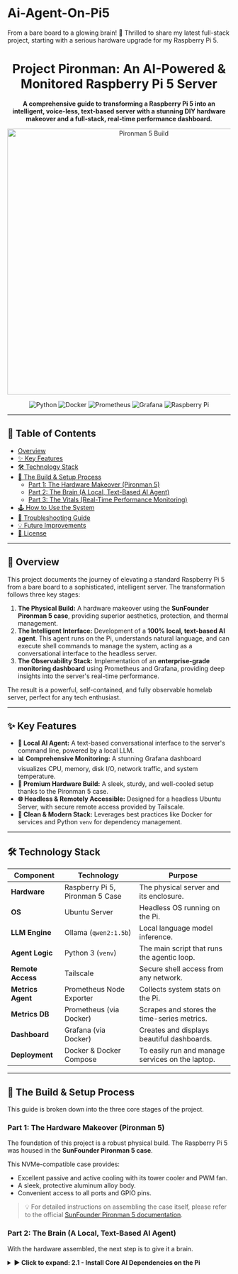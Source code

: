 # Ai-Agent-On-Pi5
From a bare board to a glowing brain! 🧠 Thrilled to share my latest full-stack project, starting with a serious hardware upgrade for my Raspberry Pi 5.

<div align="center">

# Project Pironman: An AI-Powered & Monitored Raspberry Pi 5 Server

**A comprehensive guide to transforming a Raspberry Pi 5 into an intelligent, voice-less, text-based server with a stunning DIY hardware makeover and a full-stack, real-time performance dashboard.**

</div>

<p align="center">
  <img alt="Pironman 5 Build" src="image_bdf03d.jpg" width="600">
</p>

<p align="center">
  <img alt="Python" src="https://img.shields.io/badge/Python-3776AB?style=for-the-badge&logo=python&logoColor=white">
  <img alt="Docker" src="https://img.shields.io/badge/Docker-2496ED?style=for-the-badge&logo=docker&logoColor=white">
  <img alt="Prometheus" src="https://img.shields.io/badge/Prometheus-E6522C?style=for-the-badge&logo=prometheus&logoColor=white">
  <img alt="Grafana" src="https://img.shields.io/badge/Grafana-F46800?style=for-the-badge&logo=grafana&logoColor=white">
  <img alt="Raspberry Pi" src="https://img.shields.io/badge/Raspberry%20Pi-A22846?style=for-the-badge&logo=raspberrypi&logoColor=white">
</p>

---

## 📖 Table of Contents

- [Overview](#-overview)
- [✨ Key Features](#-features)
- [🛠️ Technology Stack](#️-technology-stack)
- [🚀 The Build & Setup Process](#-the-build--setup-process)
  - [Part 1: The Hardware Makeover (Pironman 5)](#part-1-the-hardware-makeover-pironman-5)
  - [Part 2: The Brain (A Local, Text-Based AI Agent)](#part-2-the-brain-a-local-text-based-ai-agent)
  - [Part 3: The Vitals (Real-Time Performance Monitoring)](#part-3-the-vitals-real-time-performance-monitoring)
- [🕹️ How to Use the System](#️-how-to-use-the-system)
- [🚨 Troubleshooting Guide](#-troubleshooting-guide)
- [💡 Future Improvements](#-future-improvements)
- [📜 License](#-license)

---

## 📝 Overview

This project documents the journey of elevating a standard Raspberry Pi 5 from a bare board to a sophisticated, intelligent server. The transformation follows three key stages:

1.  **The Physical Build:** A hardware makeover using the **SunFounder Pironman 5 case**, providing superior aesthetics, protection, and thermal management.
2.  **The Intelligent Interface:** Development of a **100% local, text-based AI agent**. This agent runs on the Pi, understands natural language, and can execute shell commands to manage the system, acting as a conversational interface to the headless server.
3.  **The Observability Stack:** Implementation of an **enterprise-grade monitoring dashboard** using Prometheus and Grafana, providing deep insights into the server's real-time performance.

The result is a powerful, self-contained, and fully observable homelab server, perfect for any tech enthusiast.

---

## ✨ Key Features

-   **🤖 Local AI Agent:** A text-based conversational interface to the server's command line, powered by a local LLM.
-   **📊 Comprehensive Monitoring:** A stunning Grafana dashboard visualizes CPU, memory, disk I/O, network traffic, and system temperature.
-   **💎 Premium Hardware Build:** A sleek, sturdy, and well-cooled setup thanks to the Pironman 5 case.
-   **🌐 Headless & Remotely Accessible:** Designed for a headless Ubuntu Server, with secure remote access provided by Tailscale.
-   **🐳 Clean & Modern Stack:** Leverages best practices like Docker for services and Python `venv` for dependency management.

---

## 🛠️ Technology Stack

| Component         | Technology                 | Purpose                                     |
| ----------------- | -------------------------- | ------------------------------------------- |
| **Hardware** | Raspberry Pi 5, Pironman 5 Case | The physical server and its enclosure.      |
| **OS** | Ubuntu Server              | Headless OS running on the Pi.              |
| **LLM Engine** | Ollama (`qwen2:1.5b`)      | Local language model inference.             |
| **Agent Logic** | Python 3 (`venv`)          | The main script that runs the agentic loop. |
| **Remote Access** | Tailscale                  | Secure shell access from any network.       |
| **Metrics Agent** | Prometheus Node Exporter   | Collects system stats on the Pi.            |
| **Metrics DB** | Prometheus (via Docker)    | Scrapes and stores the time-series metrics. |
| **Dashboard** | Grafana (via Docker)       | Creates and displays beautiful dashboards.  |
| **Deployment** | Docker & Docker Compose    | To easily run and manage services on the laptop. |

---

## 🚀 The Build & Setup Process

This guide is broken down into the three core stages of the project.

### Part 1: The Hardware Makeover (Pironman 5)

The foundation of this project is a robust physical build. The Raspberry Pi 5 was housed in the **SunFounder Pironman 5 case**.

This NVMe-compatible case provides:
-   Excellent passive and active cooling with its tower cooler and PWM fan.
-   A sleek, protective aluminum alloy body.
-   Convenient access to all ports and GPIO pins.

> 💡 For detailed instructions on assembling the case itself, please refer to the official [SunFounder Pironman 5 documentation](https://docs.sunfounder.com/en/latest/pironman_5.html).

### Part 2: The Brain (A Local, Text-Based AI Agent)

With the hardware assembled, the next step is to give it a brain.

<details>
<summary><strong>► Click to expand: 2.1 - Install Core AI Dependencies on the Pi</strong></summary>

```bash
# Update system and install necessary tools
sudo apt update && sudo apt upgrade -y
sudo apt install -y git python3-pip python3-venv


# Install Ollama and pull the model
curl -fsSL [https://ollama.com/install.sh](https://ollama.com/install.sh) | sh
ollama pull qwen2:1.5b
